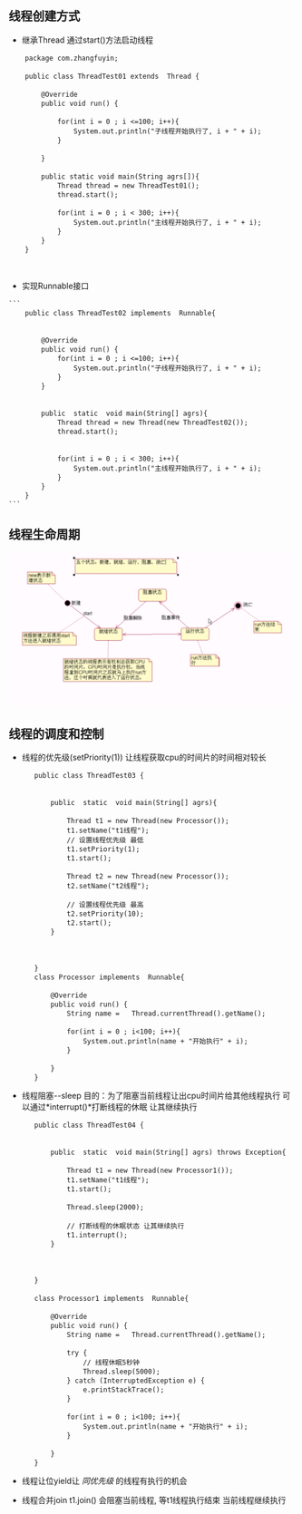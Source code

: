 ## 线程创建方式 
   
   *  继承Thread 通过start()方法启动线程
   
   ```
       package com.zhangfuyin;
       
       public class ThreadTest01 extends  Thread {
       
           @Override
           public void run() {
       
               for(int i = 0 ; i <=100; i++){
                   System.out.println("子线程开始执行了, i + " + i);
               }
       
           }
       
           public static void main(String agrs[]){
               Thread thread = new ThreadTest01();
               thread.start();
       
               for(int i = 0 ; i < 300; i++){
                   System.out.println("主线程开始执行了, i + " + i);
               }
           }
       }

        
   ```
   
   
   * 实现Runnable接口 
   
    ```
        public class ThreadTest02 implements  Runnable{
        
        
            @Override
            public void run() {
                for(int i = 0 ; i <=100; i++){
                    System.out.println("子线程开始执行了, i + " + i);
                }
            }
        
        
            public  static  void main(String[] agrs){
                Thread thread = new Thread(new ThreadTest02());
                thread.start();
        
        
                for(int i = 0 ; i < 300; i++){
                    System.out.println("主线程开始执行了, i + " + i);
                }
            }
        }
    ```
   
   ## 线程生命周期
   
   ![生命周期](https://github.com/zhangfuyin/java/blob/master/ThreadTest/img/QQ20210419-224002%402x.png)
   
   
   ## 线程的调度和控制
   
   * 线程的优先级(setPriority(1)) 让线程获取cpu的时间片的时间相对较长
     
     ```
        public class ThreadTest03 {
        
        
            public  static  void main(String[] agrs){
        
                Thread t1 = new Thread(new Processor());
                t1.setName("t1线程");
                // 设置线程优先级 最低
                t1.setPriority(1);
                t1.start();
        
                Thread t2 = new Thread(new Processor());
                t2.setName("t2线程");
        
                // 设置线程优先级 最高
                t2.setPriority(10);
                t2.start();
            }
        
        
        
        }
        class Processor implements  Runnable{
        
            @Override
            public void run() {
                String name =   Thread.currentThread().getName();
        
                for(int i = 0 ; i<100; i++){
                    System.out.println(name + "开始执行" + i);
                }
        
            }
        }
     ```
   
   * 线程阻塞--sleep 目的：为了阻塞当前线程让出cpu时间片给其他线程执行 可以通过*interrupt()*打断线程的休眠 让其继续执行
     
     ```
        public class ThreadTest04 {
        
        
            public  static  void main(String[] agrs) throws Exception{
        
                Thread t1 = new Thread(new Processor1());
                t1.setName("t1线程");
                t1.start();
        
                Thread.sleep(2000);
        
                // 打断线程的休眠状态 让其继续执行
                t1.interrupt();
            }
        
        
        
        }
        
        class Processor1 implements  Runnable{
        
            @Override
            public void run() {
                String name =   Thread.currentThread().getName();
        
                try {
                    // 线程休眠5秒钟
                    Thread.sleep(5000);
                } catch (InterruptedException e) {
                    e.printStackTrace();
                }
        
                for(int i = 0 ; i<100; i++){
                    System.out.println(name + "开始执行" + i);
                }
        
            }
        }
     ```
      
   
    
   
   
   * 线程让位yield让 *同优先级* 的线程有执行的机会
   
   
   * 线程合并join t1.join() 会阻塞当前线程, 等t1线程执行结束 当前线程继续执行
   
   
   
   
   
   